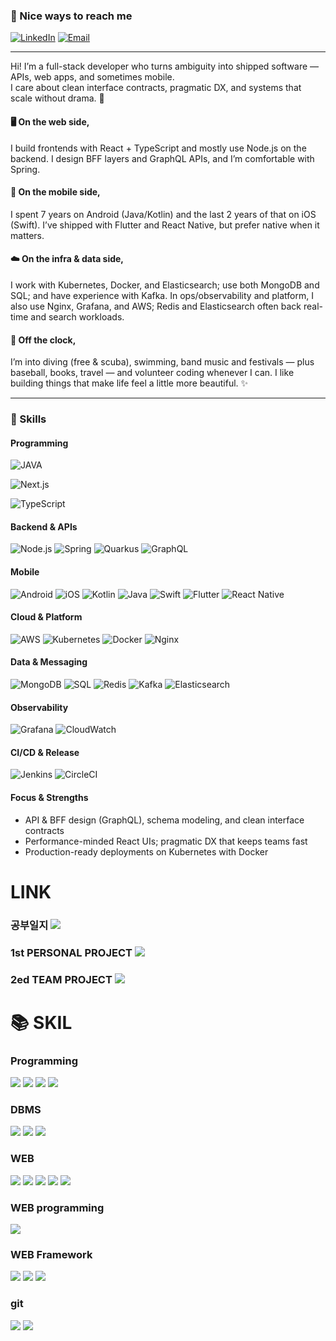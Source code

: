 ### 👋 Nice ways to reach me
[![LinkedIn](https://img.shields.io/badge/LinkedIn-0A66C2?style=flat-square&logo=Linkedin&logoColor=white)](https://www.linkedin.com/in/cowkite/)
[![Email](https://img.shields.io/badge/youngsshin0917@gmail.com-EA4335?style=flat-square&logo=Gmail&logoColor=white)](mailto:youngsshin0917@gmail.com)

----
Hi! I’m a full-stack developer who turns ambiguity into shipped software — APIs, web apps, and sometimes mobile.  
I care about clean interface contracts, pragmatic DX, and systems that scale without drama. 🚀

#### 🖥️ On the web side,
I build frontends with React + TypeScript and mostly use Node.js on the backend. I design BFF layers and GraphQL APIs, and I’m comfortable with Spring.

#### 📱 On the mobile side,
I spent 7 years on Android (Java/Kotlin) and the last 2 years of that on iOS (Swift). I’ve shipped with Flutter and React Native, but prefer native when it matters.

#### ☁️ On the infra & data side, 
I work with Kubernetes, Docker, and Elasticsearch; use both MongoDB and SQL; and have experience with Kafka. In ops/observability and platform, I also use Nginx, Grafana, and AWS; Redis and Elasticsearch often back real-time and search workloads.

#### 💚 Off the clock,
I’m into diving (free & scuba), swimming, band music and festivals — plus baseball, books, travel — and volunteer coding whenever I can. I like building things that make life feel a little more beautiful. ✨

----

### 💪 Skills

#### Programming
![JAVA](https://img.shields.io/badge/java-007396?style=flat-square&logo=next.js&logoColor=white)

![Next.js](https://img.shields.io/badge/Next.js-000000?style=flat-square&logo=next.js&logoColor=white)

![TypeScript](https://img.shields.io/badge/TypeScript-3178C6?style=flat-square&logo=typescript&logoColor=white)

#### Backend & APIs
![Node.js](https://img.shields.io/badge/Node.js-339933?style=flat-square&logo=node.js&logoColor=white)
![Spring](https://img.shields.io/badge/Spring-6DB33F?style=flat-square&logo=spring&logoColor=white)
![Quarkus](https://img.shields.io/badge/Quarkus-4695EB?style=flat-square&logo=quarkus&logoColor=white)
![GraphQL](https://img.shields.io/badge/GraphQL-E10098?style=flat-square&logo=graphql&logoColor=white)

#### Mobile
![Android](https://img.shields.io/badge/Android-3DDC84?style=flat-square&logo=android&logoColor=white)
![iOS](https://img.shields.io/badge/iOS-000000?style=flat-square&logo=apple&logoColor=white)
![Kotlin](https://img.shields.io/badge/Kotlin-0095D5?style=flat-square&logo=kotlin&logoColor=white)
![Java](https://img.shields.io/badge/Java-007396?style=flat-square&logo=java&logoColor=white)
![Swift](https://img.shields.io/badge/Swift-FA7343?style=flat-square&logo=swift&logoColor=white)
![Flutter](https://img.shields.io/badge/Flutter-02569B?style=flat-square&logo=flutter&logoColor=white)
![React Native](https://img.shields.io/badge/React%20Native-61DAFB?style=flat-square&logo=react&logoColor=black)

#### Cloud & Platform
![AWS](https://img.shields.io/badge/AWS-FF9900?style=flat-square&logo=amazonwebservices&logoColor=white)
![Kubernetes](https://img.shields.io/badge/Kubernetes-326CE5?style=flat-square&logo=kubernetes&logoColor=white)
![Docker](https://img.shields.io/badge/Docker-2496ED?style=flat-square&logo=docker&logoColor=white)
![Nginx](https://img.shields.io/badge/Nginx-009639?style=flat-square&logo=nginx&logoColor=white)

#### Data & Messaging
![MongoDB](https://img.shields.io/badge/MongoDB-47A248?style=flat-square&logo=mongodb&logoColor=white)
![SQL](https://img.shields.io/badge/SQL-025E8C?style=flat-square&logo=sqlite&logoColor=white)
![Redis](https://img.shields.io/badge/Redis-DC382D?style=flat-square&logo=redis&logoColor=white)
![Kafka](https://img.shields.io/badge/Kafka-231F20?style=flat-square&logo=apachekafka&logoColor=white)
![Elasticsearch](https://img.shields.io/badge/Elasticsearch-005571?style=flat-square&logo=elasticsearch&logoColor=white)

#### Observability
![Grafana](https://img.shields.io/badge/Grafana-F46800?style=flat-square&logo=grafana&logoColor=white)
![CloudWatch](https://img.shields.io/badge/AWS-CloudWatch-FF9900?style=flat-square&logo=amazonwebservices&logoColor=white&labelColor=232F3E)

#### CI/CD & Release
![Jenkins](https://img.shields.io/badge/Jenkins-D24939?style=flat-square&logo=jenkins&logoColor=white)
![CircleCI](https://img.shields.io/badge/CircleCI-343434?style=flat-square&logo=circleci&logoColor=white)

#### Focus & Strengths
- API & BFF design (GraphQL), schema modeling, and clean interface contracts  
- Performance-minded React UIs; pragmatic DX that keeps teams fast  
- Production-ready deployments on Kubernetes with Docker

# LINK
### 공부일지 <a href="https://github.com/Youngsshin/ai_x"><img src="https://img.shields.io/badge/공부일지-0000FF?style=for-the-badge&logo=github&logoColor=white"/></a>
### 1st PERSONAL PROJECT <a href="https://github.com/SeohuiJeong0420/crew_soom"><img src="https://img.shields.io/badge/PROJ[SOOM]-FF0000?style=for-the-badge&logo=github&logoColor=white"/></a>
### 2ed TEAM PROJECT <a href="https://github.com/comlec/2ndProject"><img src="https://img.shields.io/badge/TEAMPRO[미정]-33FF33?style=for-the-badge&logo=github&logoColor=black"/></a>


 # 📚 SKIL
 ### Programming
<div>
  <img src="https://img.shields.io/badge/java-007396?style=for-the-badge&logo=eclipse&logoColor=white">
  <img src="https://img.shields.io/badge/python-3776AB?style=for-the-badge&logo=python&logoColor=white"> 
  <img src="https://img.shields.io/badge/tensorflow-55ff55?style=for-the-badge&logo=fastapi&logoColor=white">
  <img src="https://img.shields.io/badge/sklearn-55ff55?style=for-the-badge&logo=fastapi&logoColor=white">
</div>

 ### DBMS 
<div>
  <img src="https://img.shields.io/badge/oracle-F80000?style=for-the-badge&logo=oracle&logoColor=white">
  <img src="https://img.shields.io/badge/mysql-4479A1?style=for-the-badge&logo=mysql&logoColor=white">
  <img src="https://img.shields.io/badge/sqlite-447900?style=for-the-badge&logo=sqlite&logoColor=white">
</div>

 ### WEB
 <div>
  <img src="https://img.shields.io/badge/html-E34F26?style=for-the-badge&logo=html5&logoColor=white">
  <img src="https://img.shields.io/badge/css-1572B6?style=for-the-badge&logo=css3&logoColor=white">
  <img src="https://img.shields.io/badge/bootstrap-7952B3?style=for-the-badge&logo=bootstrap&logoColor=white">
  <img src="https://img.shields.io/badge/javascript-F7DF1E?style=for-the-badge&logo=javascript&logoColor=black">
  <img src="https://img.shields.io/badge/jquery-0769AD?style=for-the-badge&logo=jquery&logoColor=white">
</div>

 ### WEB programming
<div> 
  <img src="https://img.shields.io/badge/JSP-db46ca?style=for-the-badge&logo=eclipse&logoColor=white">
</div>

 ### WEB Framework
<div>
  <img src="https://img.shields.io/badge/fastapi-FF0000?style=for-the-badge&logo=fastapi&logoColor=white">
  <img src="https://img.shields.io/badge/flask-000000?style=for-the-badge&logo=flask&logoColor=white">
  <img src="https://img.shields.io/badge/django-FCC624?style=for-the-badge&logo=django&logoColor=black"> 
</div>

 ### git
 <div>
  <img src="https://img.shields.io/badge/github-181717?style=for-the-badge&logo=github&logoColor=white">
  <img src="https://img.shields.io/badge/git-F05032?style=for-the-badge&logo=git&logoColor=white">
 </div>


